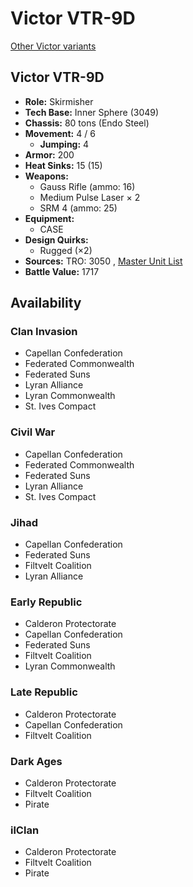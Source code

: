# Victor VTR-9D 

[Other Victor variants](../victor.md) 

## Victor VTR-9D 

- **Role:** Skirmisher 
- **Tech Base:** Inner Sphere (3049) 
- **Chassis:** 80 tons (Endo Steel) 
- **Movement:** 4 / 6 
  - **Jumping:** 4 
- **Armor:** 200 
- **Heat Sinks:** 15 (15) 
- **Weapons:** 
  - Gauss Rifle (ammo: 16) 
  - Medium Pulse Laser × 2 
  - SRM 4 (ammo: 25) 
- **Equipment:** 
  - CASE 
- **Design Quirks:** 
  - Rugged (×2) 
- **Sources:** TRO: 3050 , [Master Unit List](http://masterunitlist.info/Unit/Details/3410) 
- **Battle Value:** 1717 

## Availability 

### Clan Invasion 

- Capellan Confederation 
- Federated Commonwealth 
- Federated Suns 
- Lyran Alliance 
- Lyran Commonwealth 
- St. Ives Compact 

### Civil War 

- Capellan Confederation 
- Federated Commonwealth 
- Federated Suns 
- Lyran Alliance 
- St. Ives Compact 

### Jihad 

- Capellan Confederation 
- Federated Suns 
- Filtvelt Coalition 
- Lyran Alliance 

### Early Republic 

- Calderon Protectorate 
- Capellan Confederation 
- Federated Suns 
- Filtvelt Coalition 
- Lyran Commonwealth 

### Late Republic 

- Calderon Protectorate 
- Capellan Confederation 
- Filtvelt Coalition 

### Dark Ages 

- Calderon Protectorate 
- Filtvelt Coalition 
- Pirate 

### ilClan 

- Calderon Protectorate 
- Filtvelt Coalition 
- Pirate 

